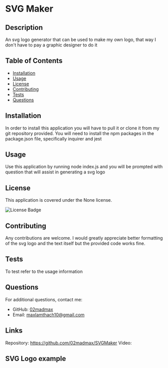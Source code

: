 # SVG Maker

## Description

An svg logo generator that can be used to make my own logo, that way I don't have to pay a graphic designer to do it

## Table of Contents

- [Installation](#installation)
- [Usage](#usage)
- [License](#license)
- [Contributing](#contributing)
- [Tests](#tests)
- [Questions](#questions)

## Installation

In order to install this application you will have to pull it or clone it from my git repository provided. You will need to install the npm packages in the package.json file, specifically inquirer and jest

## Usage

Use this application by running node index.js and you will be prompted with question that will assist in generating a svg logo

## License

This application is covered under the None license.

![License Badge](https://img.shields.io/badge/license-None-brightgreen)

## Contributing

Any contributions are welcome. I would greatly appreciate better formatting of the svg logo and the text itself but the provided code works fine.

## Tests

To test refer to the usage information

## Questions

For additional questions, contact me:
- GitHub: [02madmax](https://github.com/02madmax)
- Email: maxlamthach10@gmail.com

## Links
Repository: https://github.com/02madmax/SVGMaker
Video:

## SVG Logo example
